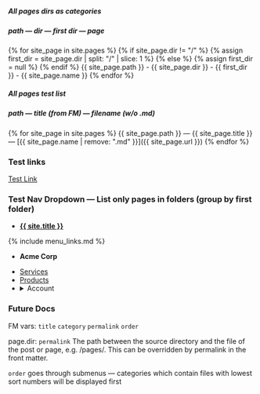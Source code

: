 

##### All pages dirs as categories
##### path — dir — first dir — page
{% for site_page in site.pages %}
    {% if site_page.dir != "/" %} {% assign first_dir = site_page.dir | split: "/" | slice: 1 %} {% else %} {% assign first_dir = null %} {% endif %}
{{ site_page.path }} - {{ site_page.dir }} - {{ first_dir }} - {{ site_page.name }}
{% endfor %}


##### All pages test list
##### path — title (from FM) — filename (w/o .md)
{% for site_page in site.pages %}
{{ site_page.path }} — {{ site_page.title }} — [{{ site_page.name | remove: ".md" }}]({{ site_page.url }})
{% endfor %}



### Test links
[Test Link](/about)


### Test Nav Dropdown — List only pages in folders (group by first folder)
<nav>
  <ul>
    <li><strong><a href="{{ "/" | absolute_url }}">{{ site.title }}</a></strong></li>
  </ul>
  {% include menu_links.md %}
</nav>



<nav>
  <ul>
    <li><strong>Acme Corp</strong></li>
  </ul>
  <ul>
    <li><a href="#">Services</a></li>
    <li><a href="#">Products</a></li>
    <li>
      <details class="dropdown">
        <summary>
          Account
        </summary>
        <ul dir="rtl">
          <li><a href="#">Profile</a></li>
          <li><a href="#">Settings</a></li>
          <li><a href="#">Security</a></li>
          <li><a href="#">Logout</a></li>
        </ul>
      </details>
    </li>
  </ul>
</nav>

### Future Docs
FM vars:
`title`
`category`
`permalink`
`order`

page.dir:
`permalink`
The path between the source directory and the file of the post or page, e.g. /pages/. This can be overridden by permalink in the front matter.

`order` goes through submenus — categories which contain files with lowest sort numbers will be displayed first
